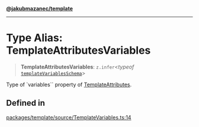 [**@jakubmazanec/template**](../README.md)

---

# Type Alias: TemplateAttributesVariables

> **TemplateAttributesVariables**: `z.infer`\<_typeof_
> [`templateVariablesSchema`](../variables/templateVariablesSchema.md)\>

Type of `variables`` property of [TemplateAttributes](TemplateAttributes.md).

## Defined in

[packages/template/source/TemplateVariables.ts:14](https://github.com/jakubmazanec/tools/blob/92d3fc1374d1ad6d45198d05d061e0f856a89434/packages/template/source/TemplateVariables.ts#L14)
